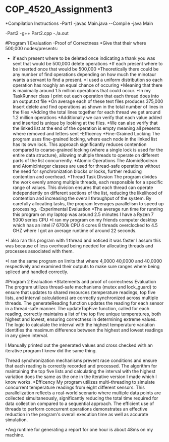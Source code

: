 # COP_4520_Assignment3
*Compilation Instructions
-Part1
-javac Main.java --Compile
-java Main

-Part2
-g++ Part2.cpp
-./a.out

#Program 1 Evaluation
-Proof of Correctness
  *Give that their where 500,000 nodes/presents:
  * if each present where to be deleted once indicating a thank you was sent
    that would be 500,000 delete operations
  *If each present where to be inserted once that would be 500,000
  *Theoretically there could be any number of find operations depending on how much the
   minotaur wants a servant to find a present.
  *I used a uniform distribution so each operation has roughly an equal chance of occuring
  *Meaning that there is maximally around 1.5 million operations that could occur.
  *In my TaskRunner class I print out each operation that each thread does into an output.txt file
  *On average each of these text files produces 375,000 Insert delete and find operations as shown
    in the total number of lines in the files
  *Adding the total lines together for each thread we get around 1.2 million operations
  *Additionally we can verify that each value added and inserted is unique by looking at the files.
  *We can also verify that the linked list at the end of the operation is empty meaning all presents where removed
   and letters sent
-Efficency
  *Fine-Grained Locking
    The program uses fine-grained locking, where each node in the linked list has its own lock. This approach significantly reduces contention compared to coarse-grained locking (where a single lock is used for the entire data structure), allowing multiple threads to operate on different parts of the list concurrently. 
  *Atomic Operations
The AtomicBoolean and AtomicInteger classes are used for thread-safe operations without the need for synchronization blocks or locks, further reducing contention and overhead. 
  *Thread Task Divsion
  The program divides the work evenly among multiple threads, each responsible for a specific range of values. This division ensures that each thread can operate independently on different sections of the list, reducing the likelihood of contention and increasing the overall throughput of the system. By carefully allocating tasks, the program leverages parallelism to speed up processing.
-Experimental Evaluation
*The average run time for running this program on my laptop was around 2.5 minutes I have a Ryzen 7 5000 series CPU
*I ran my program on my friends computer desktop which has an intel i7 6700k CPU 4 cores 8 threads overclocked to 4.5 GHZ
where I got an average runtime of around 22 seconds.

*I also ran this program with 1 thread and noticed it was faster I assum this was because of less overhead being needed for 
allocating threads and processes associated with them.

*I ran the same program on limits that where 4,0000 40,0000 and 40,0000 respectively and examined their outputs to make
sure ranges where being spliced and handled correctly.

#Program 2 Evaluation
*Statements and proof of correctness 
Evaluation
The program utilizes thread-safe mechanisms (mutex and lock_guard) to ensure that updates to shared resources (temperature readings, top five lists, and interval calculations) are correctly synchronized across multiple threads.
The generateReading function updates the reading for each sensor in a thread-safe manner.
The updateTopFive function, called for each reading, correctly maintains a list of the top five unique temperatures, both highest and lowest, ensuring correctness in determining extreme values.
The logic to calculate the interval with the highest temperature variation  identifies the maximum difference between the highest and lowest readings in any given interval.

I Manually printed out the generated values and cross checked with an iterative program I knew did the same thing.

Thread synchronization mechanisms prevent race conditions and ensure that each reading is correctly recorded and processed.
The algorithm for maintaining the top five lists and calculating the interval with the highest variation does the same as the one in the iterative version I made which I know works.
*Efficency 
My program utilizes multi-threading to simulate concurrent temperature readings from eight different sensors. This parallelization reflects a real-world scenario where multiple data points are collected simultaneously, significantly reducing the total time required for data collection compared to a sequential approach. The efficient use of threads to perform concurrent operations demonstrates an effective reduction in the program's overall execution time as well as accurate simulation.

*Avg runtime for generating a report for one hour is about 48ms on my machine.




